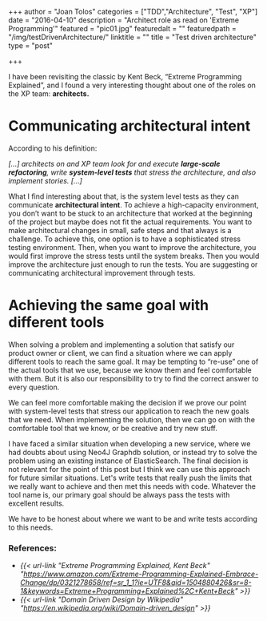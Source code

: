 +++
author = "Joan Tolos"
categories = ["TDD","Architecture", "Test", "XP"]
date = "2016-04-10"
description = "Architect role as read on 'Extreme Programming'"
featured = "pic01.jpg"
featuredalt = ""
featuredpath = "/img/testDrivenArchitecture/"
linktitle = ""
title = "Test driven architecture"
type = "post"

+++

I have been revisiting the classic by Kent Beck, “Extreme Programming Explained”, and I found a very interesting thought about one of the roles on the XP team: **architects.**

# Communicating architectural intent

According to his definition:

  _[…] architects on and XP team look for and execute **large-scale refactoring**, write **system-level tests** that stress the architecture, and also implement stories. […]_

What I find interesting about that, is the system level tests as they can communicate **architectural intent**. To achieve a high-capacity environment, you don’t want to be stuck to an architecture that worked at the beginning of the project but maybe does not fit the actual requirements. You want to make architectural changes in small, safe steps and that always is a challenge.
To achieve this, one option is to have a sophisticated stress testing environment. Then, when you want to improve the architecture, you would first improve the stress tests until the system breaks. Then you would improve the architecture just enough to run the tests. You are suggesting or communicating architectural improvement through tests.

# Achieving the same goal with different tools

When solving a problem and implementing a solution that satisfy our product owner or client, we can find a situation where we can apply different tools to reach the same goal. It may be tempting to “re-use” one of the actual tools that we use, because we know them and feel comfortable with them. But it is also our responsibility to try to find the correct answer to every question.

We can feel more comfortable making the decision if we prove our point with system-level tests that stress our application to reach the new goals that we need. When implementing the solution, then we can go on with the comfortable tool that we know, or be creative and try new stuff.

I have faced a similar situation when developing a new service, where we had doubts about using Neo4J Graphdb solution, or instead try to solve the problem using an existing instance of ElasticSearch. The final decision is not relevant for the point of this post but I think we can use this approach for future similar situations. Let's write tests that really push the limits that we really want to achieve and then met this needs with code. Whatever the tool name is, our primary goal should be always pass the tests with excellent results.

We have to be honest about where we want to be and write tests according to this needs.

### References:

* _{{< url-link "Extreme Programming Explained, Kent Beck" "https://www.amazon.com/Extreme-Programming-Explained-Embrace-Change/dp/0321278658/ref=sr_1_1?ie=UTF8&qid=1504880426&sr=8-1&keywords=Extreme+Programming+Explained%2C+Kent+Beck" >}}_
* _{{< url-link "Domain Driven Design by Wikipedia" "https://en.wikipedia.org/wiki/Domain-driven_design" >}}_
